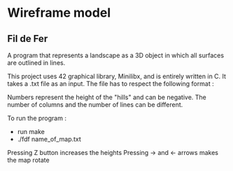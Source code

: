 <h1> Wireframe model </h1>
<h2>Fil de Fer</h2>
A program that represents a landscape as a 3D object in which all surfaces are outlined in lines. 

This project uses 42 graphical library, Minilibx, and is entirely written in C. It takes a .txt file as an input. The file has to respect the following format :

Numbers represent the height of the "hills" and can be negative. The number of columns and the number of lines can be different.

To run the program :
- run make
- ./fdf name_of_map.txt

Pressing Z button increases the heights
Pressing -> and <- arrows makes the map rotate



